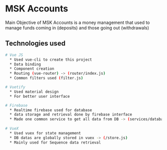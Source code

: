 # MSK Accounts

Main Objective of MSK Accounts is a money management that used to manage funds coming in  (deposits) and those going out (withdrawals)

## Technologies used

``` bash
# Vue JS
  * Used vue-cli to create this project
  * Data binding
  * Component creation
  * Routing (vue-router) -> (router/index.js)
  * Common filters used (filter.js)

# Vuetify
  * Used material design
  * For better user interface

# Firebase
  * Realtime firebase used for database
  * data storage and retrieval done by firebase interface
  * Made one common service to get all data from DB -> (services/database.js)
  
# VueX
  * Used vuex for state management
  * DB datas are globally stored in vuex -> (/store.js)
  * Mainly used for Sequence data retrieval
```
